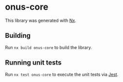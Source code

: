 # onus-core

This library was generated with [Nx](https://nx.dev).

## Building

Run `nx build onus-core` to build the library.

## Running unit tests

Run `nx test onus-core` to execute the unit tests via [Jest](https://jestjs.io).
